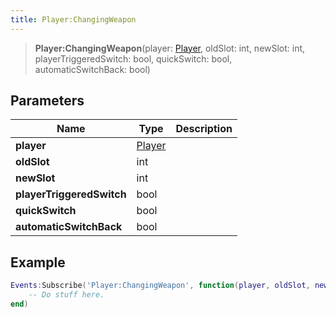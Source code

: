 ```yaml
---
title: Player:ChangingWeapon
---
```


> **Player:ChangingWeapon**(player: [Player](/vext/ref/client/type/player), oldSlot: int, newSlot: int, playerTriggeredSwitch: bool, quickSwitch: bool, automaticSwitchBack: bool)

## Parameters

| Name | Type | Description |
| ---- | ---- | ----------- |
| **player** | [Player](/vext/ref/client/type/player) |  |
| **oldSlot** | int |  |
| **newSlot** | int |  |
| **playerTriggeredSwitch** | bool |  |
| **quickSwitch** | bool |  |
| **automaticSwitchBack** | bool |  |

## Example

```lua
Events:Subscribe('Player:ChangingWeapon', function(player, oldSlot, newSlot, playerTriggeredSwitch, quickSwitch, automaticSwitchBack)
    -- Do stuff here.
end)
```
